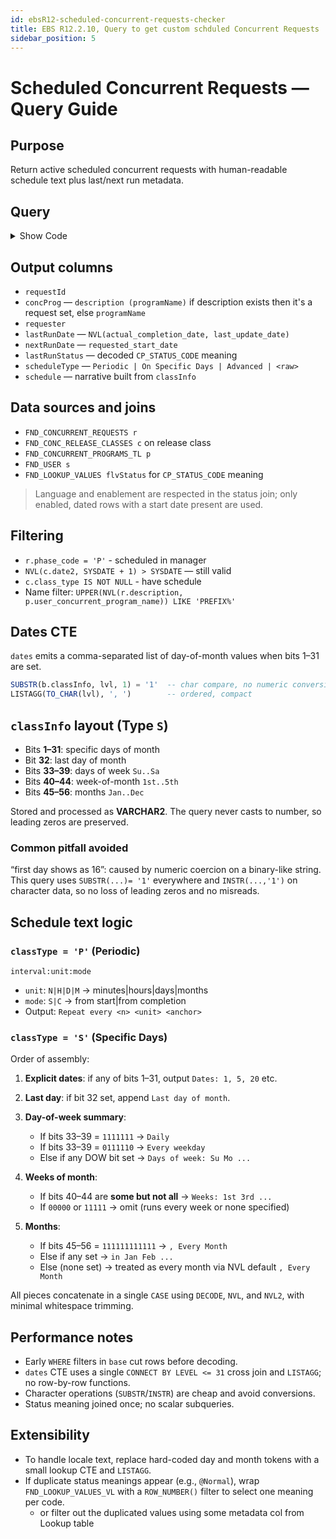 ```yaml
---
id: ebsR12-scheduled-concurrent-requests-checker
title: EBS R12.2.10, Query to get custom schduled Concurrent Requests
sidebar_position: 5
--- 
```


# Scheduled Concurrent Requests — Query Guide

## Purpose

Return active scheduled concurrent requests with human-readable schedule text plus last/next run metadata.

## Query
<details>
  <summary>Show Code</summary>

  ```sql
    WITH
      base AS ( -- Base Scheduled Concurrent Requests 
          SELECT
              r.request_id                   AS requestId,
              p.user_concurrent_program_name AS programName,
              r.description,
              s.user_name                    AS requester,
              c.class_type                   AS classType,
              c.class_info                   AS classInfo, 
              NVL(r.actual_completion_date, r.last_update_date) AS lastRunDate,   
              r.requested_start_date                            AS nextRunDate,  
              flvStatus.meaning                                 AS lastRunStatus
          FROM
              apps.fnd_concurrent_requests r
              JOIN apps.fnd_conc_release_classes c ON c.application_id = r.release_class_app_id
              AND c.release_class_id = r.release_class_id
              JOIN apps.fnd_concurrent_programs_tl p ON p.concurrent_program_id = r.concurrent_program_id
              JOIN apps.fnd_user s ON r.requested_by = s.user_id
              LEFT JOIN apps.fnd_lookup_values flvStatus
          ON flvStatus.lookup_type = 'CP_STATUS_CODE'
          AND flvStatus.lookup_code = r.status_code 
          AND NVL(flvStatus.enabled_flag,'Y') = 'Y' 
          AND flvStatus.start_date_active is not null 
          WHERE
              r.phase_code = 'P'
              AND NVL(c.date2, SYSDATE + 1) > SYSDATE
              AND c.class_type IS NOT NULL
              AND UPPER(NVL(r.description, p.user_concurrent_program_name)) LIKE 'KSU%'
      ),
      dates AS ( -- build day-of-month list once; correlate by requestId(key-preserved)
          SELECT
              b.requestId                               AS requestId,
              LISTAGG(TO_CHAR(lvl), ', ') WITHIN GROUP(
                  ORDER BY
                      lvl
              ) AS dates
          FROM
              base b
              CROSS JOIN(
                  SELECT
                      LEVEL AS lvl
                  FROM
                      dual CONNECT BY LEVEL <= 31
              )
          WHERE
              b.classType = 'S'
              AND SUBSTR(b.classInfo, lvl, 1) = '1'
          GROUP BY
              b.requestId
      )
  SELECT
      b.requestId,
    NVL2(b.description, b.description || ' (' || b.programName || ')', b.programName) concProg,
      b.requester,
  --    b.classType,
  --    b.classInfo,
    lastRunDate,   
    nextRunDate,  
    lastRunStatus,
      DECODE(b.classType, 
        'P', 'Periodic', 
        'S', 'On Specific Days', 
        'X', 'Advanced', b.classType
    ) AS scheduleType,
      CASE
          WHEN b.classType = 'P' THEN -- decode interval:unit:mode
            'Repeat every ' || SUBSTR(b.classInfo, 1, INSTR(b.classInfo, ':') - 1) || 
        DECODE( SUBSTR( b.classInfo, INSTR(b.classInfo, ':', 1, 1) + 1, 1), 
          'N', ' minutes', 
          'H', ' hours', 
          'D', ' days', 
          'M', ' months'
        ) 
        || DECODE( SUBSTR( b.classInfo, INSTR(b.classInfo, ':', 1, 2) + 1, 1), 
          'S', ' from the start of the prior run', 
          'C', ' from the completion of the prior run'
        )
      WHEN b.classType = 'S' THEN -- specific days
        NVL2(d.dates, 'Dates: ' || d.dates, NULL)                    -- explicit dates
        || DECODE(SUBSTR(b.classInfo, 32, 1), '1', 'Last day of month ')
        -- DOW summary first; if not daily/weekday, fall back to verbose list
        || NVL(
          DECODE(SUBSTR(b.classInfo, 33, 7),
              '1111111', 'Daily',
              '0111110', 'Every weekday',
              NULL),
          DECODE(
            SIGN(INSTR(SUBSTR(b.classInfo, 33, 7), '1')),
            1,
            'Days of week: '
            || DECODE(SUBSTR(b.classInfo, 33, 1), '1', 'Su ')
            || DECODE(SUBSTR(b.classInfo, 34, 1), '1', 'Mo ')
            || DECODE(SUBSTR(b.classInfo, 35, 1), '1', 'Tu ')
            || DECODE(SUBSTR(b.classInfo, 36, 1), '1', 'We ')
            || DECODE(SUBSTR(b.classInfo, 37, 1), '1', 'Th ')
            || DECODE(SUBSTR(b.classInfo, 38, 1), '1', 'Fr ')
            || DECODE(SUBSTR(b.classInfo, 39, 1), '1', 'Sa ')
          )
        )
        -- Weeks of month: include only if some but not all weeks selected
        || DECODE(SUBSTR(b.classInfo, 40, 5),
            '00000', NULL,
            '11111', NULL,
            NULL, NULL,
            'Weeks: '
            || DECODE(SUBSTR(b.classInfo, 40, 1), '1', '1st ')
            || DECODE(SUBSTR(b.classInfo, 41, 1), '1', '2nd ')
            || DECODE(SUBSTR(b.classInfo, 42, 1), '1', '3rd ')
            || DECODE(SUBSTR(b.classInfo, 43, 1), '1', '4th ')
            || DECODE(SUBSTR(b.classInfo, 44, 1), '1', '5th ')
        )
        -- Months 
        || NVL(
          DECODE(SUBSTR(b.classInfo, 45, 12), 
          '111111111111', ', Every Month'
          ),
                  DECODE(
                      SIGN(INSTR(SUBSTR(b.classInfo, 45, 12), '1')), 1,
                      'in ' || TRIM(BOTH ' ' FROM
                            DECODE(SUBSTR(b.classInfo, 45, 1), '1', 'Jan ', '')
                          || DECODE(SUBSTR(b.classInfo, 46, 1), '1', 'Feb ', '')
                          || DECODE(SUBSTR(b.classInfo, 47, 1), '1', 'Mar ', '')
                          || DECODE(SUBSTR(b.classInfo, 48, 1), '1', 'Apr ', '')
                          || DECODE(SUBSTR(b.classInfo, 49, 1), '1', 'May ', '')
                          || DECODE(SUBSTR(b.classInfo, 50, 1), '1', 'Jun ', '')
                          || DECODE(SUBSTR(b.classInfo, 51, 1), '1', 'Jul ', '')
                          || DECODE(SUBSTR(b.classInfo, 52, 1), '1', 'Aug ', '')
                          || DECODE(SUBSTR(b.classInfo, 53, 1), '1', 'Sep ', '')
                          || DECODE(SUBSTR(b.classInfo, 54, 1), '1', 'Oct ', '')
                          || DECODE(SUBSTR(b.classInfo, 55, 1), '1', 'Nov ', '')
                          || DECODE(SUBSTR(b.classInfo, 56, 1), '1', 'Dec ', '')
                  ) || '.',
                  ', Every Month'
          )
        )
        /* Sample Data:  
          classInfo: 0000000000000000000000000000000 0 0111110							Schedule: Days of week: Mo Tu We Th Fr, will run for all weeks/months if not defined. 
          classInfo: 0000000000000000000000000000000 0 1111111 11111 111111111111			Schedule: Days of week: Su Mo Tu We Th Fr Sa 
                Date of Month | LDOM  | Day of Week | Week of Month | Month 
        */	
      END AS schedule
  FROM
      base b
      LEFT JOIN dates d ON d.requestId = b.requestId
  ORDER BY
      b.description;
  ```
</details>

## Output columns

* `requestId`
* `concProg` — `description (programName)` if description exists then it's a request set, else `programName`
* `requester`
* `lastRunDate` — `NVL(actual_completion_date, last_update_date)`
* `nextRunDate` — `requested_start_date`
* `lastRunStatus` — decoded `CP_STATUS_CODE` meaning
* `scheduleType` — `Periodic | On Specific Days | Advanced | <raw>`
* `schedule` — narrative built from `classInfo`

## Data sources and joins

* `FND_CONCURRENT_REQUESTS r`
* `FND_CONC_RELEASE_CLASSES c` on release class
* `FND_CONCURRENT_PROGRAMS_TL p`
* `FND_USER s`
* `FND_LOOKUP_VALUES flvStatus` for `CP_STATUS_CODE` meaning

> Language and enablement are respected in the status join; only enabled, dated rows with a start date present are used.

## Filtering

* `r.phase_code = 'P'` - scheduled in manager 
* `NVL(c.date2, SYSDATE + 1) > SYSDATE` — still valid
* `c.class_type IS NOT NULL` - have schedule 
* Name filter: `UPPER(NVL(r.description, p.user_concurrent_program_name)) LIKE 'PREFIX%'` 

## Dates CTE

`dates` emits a comma-separated list of day-of-month values when bits 1–31 are set.

```sql
SUBSTR(b.classInfo, lvl, 1) = '1'  -- char compare, no numeric conversion
LISTAGG(TO_CHAR(lvl), ', ')        -- ordered, compact
```

## `classInfo` layout (Type `S`)

* Bits **1–31**: specific days of month
* Bit **32**: last day of month
* Bits **33–39**: days of week `Su..Sa`
* Bits **40–44**: week-of-month `1st..5th`
* Bits **45–56**: months `Jan..Dec`

Stored and processed as **VARCHAR2**. The query never casts to number, so leading zeros are preserved.

### Common pitfall avoided

“first day shows as 16”: caused by numeric coercion on a binary-like string. This query uses `SUBSTR(...)= '1'` everywhere and `INSTR(...,'1')` on character data, so no loss of leading zeros and no misreads.

## Schedule text logic

### `classType = 'P'` (Periodic)

`interval:unit:mode`

* `unit`: `N|H|D|M` → minutes|hours|days|months
* `mode`: `S|C` → from start|from completion
* Output: `Repeat every <n> <unit> <anchor>`

### `classType = 'S'` (Specific Days)

Order of assembly:

1. **Explicit dates**: if any of bits 1–31, output `Dates: 1, 5, 20` etc.
2. **Last day**: if bit 32 set, append `Last day of month`.
3. **Day-of-week summary**:

   * If bits 33–39 = `1111111` → `Daily`
   * If bits 33–39 = `0111110` → `Every weekday`
   * Else if any DOW bit set → `Days of week: Su Mo ...`
4. **Weeks of month**:

   * If bits 40–44 are **some but not all** → `Weeks: 1st 3rd ...`
   * If `00000` or `11111` → omit (runs every week or none specified)
5. **Months**:

   * If bits 45–56 = `111111111111` → `, Every Month`
   * Else if any set → `in Jan Feb ...`
   * Else (none set) → treated as every month via NVL default `, Every Month`

All pieces concatenate in a single `CASE` using `DECODE`, `NVL`, and `NVL2`, with minimal whitespace trimming.

## Performance notes

* Early `WHERE` filters in `base` cut rows before decoding.
* `dates` CTE uses a single `CONNECT BY LEVEL <= 31` cross join and `LISTAGG`; no row-by-row functions.
* Character operations (`SUBSTR`/`INSTR`) are cheap and avoid conversions.
* Status meaning joined once; no scalar subqueries.

## Extensibility

* To handle locale text, replace hard-coded day and month tokens with a small lookup CTE and `LISTAGG`.
* If duplicate status meanings appear (e.g., `@Normal`), wrap `FND_LOOKUP_VALUES_VL` with a `ROW_NUMBER()` filter to select one meaning per code.
  * or filter out the duplicated values using some metadata col from Lookup table
